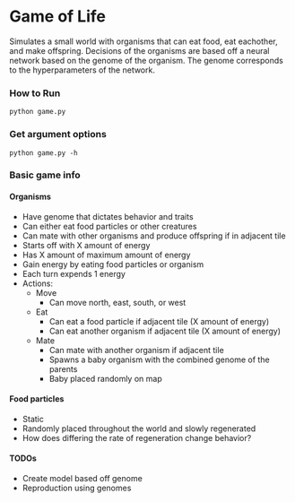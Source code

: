 # Game of Life

Simulates a small world with organisms that can eat food, eat eachother,
and make offspring. Decisions of the organisms are based off a neural network
based on the genome of the organism. The genome corresponds to the hyperparameters
of the network.


### How to Run

```
python game.py
```

### Get argument options

```
python game.py -h
```

### Basic game info

#### Organisms

- Have genome that dictates behavior and traits
- Can either eat food particles or other creatures
- Can mate with other organisms and produce offspring if in adjacent tile
- Starts off with X amount of energy
- Has X amount of maximum amount of energy
- Gain energy by eating food particles or organism
- Each turn expends 1 energy
- Actions:
    - Move
      - Can move north, east, south, or west
    - Eat
      - Can eat a food particle if adjacent tile (X amount of energy)
      - Can eat another organism if adjacent tile (X amount of energy)
    - Mate
      - Can mate with another organism if adjacent tile
      - Spawns a baby organism with the combined genome of the parents
      - Baby placed randomly on map

#### Food particles
- Static
- Randomly placed throughout the world and slowly regenerated
- How does differing the rate of regeneration change behavior?


#### TODOs

- Create model based off genome
- Reproduction using genomes

